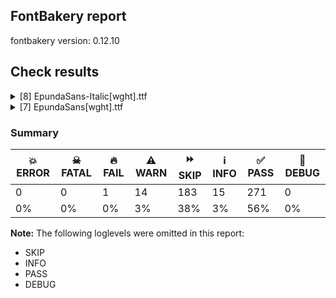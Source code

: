 ## FontBakery report

fontbakery version: 0.12.10





## Check results



<details><summary>[8] EpundaSans-Italic[wght].ttf</summary>
<div>
<details>
    <summary>🔥 <b>FAIL</b> Combined length of family and style must not exceed 32 characters. <a href="https://fontbakery.readthedocs.io/en/stable/fontbakery/checks/googlefonts.name.html#"></a></summary>
    <div>







* 🔥 **FAIL** <p>Variable font instance name 'Epunda Sans Light SemiBold Italic' formed by space-separated concatenation of font family name (nameID 1) and instance subfamily nameID 263 exceeds 32 characters.</p>
<p>This has been found to cause shaping issues for some accented letters in Microsoft Word on Windows 10 and 11.</p>
 [code: instance-too-long]



* 🔥 **FAIL** <p>Variable font instance name 'Epunda Sans Light SemiBold Italic' formed by space-separated concatenation of font family name (nameID 1) and instance subfamily nameID 263 exceeds 32 characters.</p>
<p>This has been found to cause shaping issues for some accented letters in Microsoft Word on Windows 10 and 11.</p>
 [code: instance-too-long]



* 🔥 **FAIL** <p>Variable font instance name 'Epunda Sans Light ExtraBold Italic' formed by space-separated concatenation of font family name (nameID 1) and instance subfamily nameID 267 exceeds 32 characters.</p>
<p>This has been found to cause shaping issues for some accented letters in Microsoft Word on Windows 10 and 11.</p>
 [code: instance-too-long]



* 🔥 **FAIL** <p>Variable font instance name 'Epunda Sans Light ExtraBold Italic' formed by space-separated concatenation of font family name (nameID 1) and instance subfamily nameID 267 exceeds 32 characters.</p>
<p>This has been found to cause shaping issues for some accented letters in Microsoft Word on Windows 10 and 11.</p>
 [code: instance-too-long]



</div>
</details>

<details>
    <summary>⚠️ <b>WARN</b> Validate size, and resolution of article images, and ensure article page has minimum length and includes visual assets. <a href="https://fontbakery.readthedocs.io/en/stable/fontbakery/checks/googlefonts.article.html#"></a></summary>
    <div>







* ⚠️ **WARN** <p>Family metadata at fonts/variable does not have an article.</p>
 [code: lacks-article]



</div>
</details>

<details>
    <summary>⚠️ <b>WARN</b> Check for codepoints not covered by METADATA subsets. <a href="https://fontbakery.readthedocs.io/en/stable/fontbakery/checks/googlefonts.subsets.html#"></a></summary>
    <div>







* ⚠️ **WARN** <p>The following codepoints supported by the font are not covered by
any subsets defined in the font's metadata file, and will never
be served. You can solve this by either manually adding additional
subset declarations to METADATA.pb, or by editing the glyphset
definitions.</p>
<ul>
<li>U+02D8 BREVE: try adding one of: yi, canadian-aboriginal</li>
<li>U+02D9 DOT ABOVE: try adding one of: yi, canadian-aboriginal</li>
<li>U+02DB OGONEK: try adding one of: yi, canadian-aboriginal</li>
<li>U+0302 COMBINING CIRCUMFLEX ACCENT: try adding one of: tifinagh, cherokee, coptic, math</li>
<li>U+0306 COMBINING BREVE: try adding one of: tifinagh, old-permic</li>
<li>U+0307 COMBINING DOT ABOVE: try adding one of: canadian-aboriginal, hebrew, tifinagh, coptic, syriac, math, duployan, malayalam, todhri, old-permic, tai-le</li>
<li>U+030A COMBINING RING ABOVE: try adding one of: duployan, syriac</li>
<li>U+030B COMBINING DOUBLE ACUTE ACCENT: try adding one of: osage, cherokee</li>
<li>U+030C COMBINING CARON: try adding one of: cherokee, tai-le</li>
<li>U+0312 COMBINING TURNED COMMA ABOVE: try adding math</li>
<li>U+0326 COMBINING COMMA BELOW: try adding math</li>
<li>U+0327 COMBINING CEDILLA: try adding math</li>
<li>U+0328 COMBINING OGONEK: not included in any glyphset definition</li>
<li>U+032D COMBINING CIRCUMFLEX ACCENT BELOW: try adding one of: sunuwar, syriac</li>
<li>U+0331 COMBINING MACRON BELOW: try adding one of: tifinagh, gothic, caucasian-albanian, thai, sunuwar, syriac, cherokee</li>
<li>U+0335 COMBINING SHORT STROKE OVERLAY: not included in any glyphset definition</li>
<li>U+03A9 GREEK CAPITAL LETTER OMEGA: try adding one of: elbasan, greek, math</li>
<li>U+03C0 GREEK SMALL LETTER PI: try adding one of: yi, greek, math</li>
<li>U+0E3F THAI CURRENCY SYMBOL BAHT: try adding thai</li>
<li>U+1EA0 LATIN CAPITAL LETTER A WITH DOT BELOW: try adding vietnamese</li>
<li>U+1EA1 LATIN SMALL LETTER A WITH DOT BELOW: try adding vietnamese</li>
<li>U+1EAC LATIN CAPITAL LETTER A WITH CIRCUMFLEX AND DOT BELOW: try adding vietnamese</li>
<li>U+1EAD LATIN SMALL LETTER A WITH CIRCUMFLEX AND DOT BELOW: try adding vietnamese</li>
<li>U+1EB8 LATIN CAPITAL LETTER E WITH DOT BELOW: try adding vietnamese</li>
<li>U+1EB9 LATIN SMALL LETTER E WITH DOT BELOW: try adding vietnamese</li>
<li>U+1EBC LATIN CAPITAL LETTER E WITH TILDE: try adding vietnamese</li>
<li>U+1EBD LATIN SMALL LETTER E WITH TILDE: try adding vietnamese</li>
<li>U+1EC6 LATIN CAPITAL LETTER E WITH CIRCUMFLEX AND DOT BELOW: try adding vietnamese</li>
<li>U+1EC7 LATIN SMALL LETTER E WITH CIRCUMFLEX AND DOT BELOW: try adding vietnamese</li>
<li>U+1ECA LATIN CAPITAL LETTER I WITH DOT BELOW: try adding vietnamese</li>
<li>U+1ECB LATIN SMALL LETTER I WITH DOT BELOW: try adding vietnamese</li>
<li>U+1ECC LATIN CAPITAL LETTER O WITH DOT BELOW: try adding vietnamese</li>
<li>U+1ECD LATIN SMALL LETTER O WITH DOT BELOW: try adding vietnamese</li>
<li>U+1ED8 LATIN CAPITAL LETTER O WITH CIRCUMFLEX AND DOT BELOW: try adding vietnamese</li>
<li>U+1ED9 LATIN SMALL LETTER O WITH CIRCUMFLEX AND DOT BELOW: try adding vietnamese</li>
<li>U+1EE4 LATIN CAPITAL LETTER U WITH DOT BELOW: try adding vietnamese</li>
<li>U+1EE5 LATIN SMALL LETTER U WITH DOT BELOW: try adding vietnamese</li>
<li>U+2000 EN QUAD: try adding symbols2</li>
<li>U+2001 EM QUAD: try adding symbols2</li>
<li>U+2003 EM SPACE: try adding nushu</li>
<li>U+2004 THREE-PER-EM SPACE: try adding symbols2</li>
<li>U+2005 FOUR-PER-EM SPACE: try adding symbols2</li>
<li>U+2006 SIX-PER-EM SPACE: try adding symbols2</li>
<li>U+2007 FIGURE SPACE: try adding symbols2</li>
<li>U+2008 PUNCTUATION SPACE: try adding symbols2</li>
<li>U+200A HAIR SPACE: try adding symbols2</li>
<li>U+200C ZERO WIDTH NON-JOINER: try adding one of: devanagari, tifinagh, tai-tham, newa, thai, modi, syriac, nko, mongolian, zanabazar-square, cham, syloti-nagri, sundanese, bhaiksuki, lao, limbu, masaram-gondi, dogra, warang-citi, myanmar, buhid, sogdian, siddham, tirhuta, mandaic, kannada, tamil, arabic, lepcha, yi, gujarati, kayah-li, buginese, hatran, hanunoo, khmer, khojki, manichaean, tai-le, oriya, javanese, tagbanwa, sinhala, khudawadi, tai-viet, thaana, hanifi-rohingya, mahajani, balinese, phags-pa, sharada, batak, malayalam, brahmi, gunjala-gondi, psalter-pahlavi, grantha, pahawh-hmong, hebrew, saurashtra, tibetan, takri, bengali, telugu, meetei-mayek, tagalog, chakma, new-tai-lue, duployan, avestan, kaithi, rejang, gurmukhi, kharoshthi</li>
<li>U+200D ZERO WIDTH JOINER: try adding one of: devanagari, tifinagh, tai-tham, newa, old-hungarian, thai, modi, syriac, nko, mongolian, zanabazar-square, cham, syloti-nagri, sundanese, bhaiksuki, lao, limbu, masaram-gondi, dogra, warang-citi, myanmar, buhid, sogdian, siddham, tirhuta, mandaic, kannada, tamil, arabic, lepcha, yi, gujarati, kayah-li, buginese, manichaean, hanunoo, khmer, khojki, tai-le, oriya, javanese, tagbanwa, sinhala, khudawadi, tai-viet, thaana, hanifi-rohingya, mahajani, balinese, phags-pa, sharada, batak, malayalam, brahmi, gunjala-gondi, psalter-pahlavi, grantha, pahawh-hmong, hebrew, saurashtra, tibetan, takri, bengali, telugu, meetei-mayek, tagalog, chakma, new-tai-lue, duployan, avestan, kaithi, rejang, gurmukhi, kharoshthi</li>
<li>U+200E LEFT-TO-RIGHT MARK: try adding one of: hebrew, syriac, nko, thaana, arabic, phags-pa</li>
<li>U+200F RIGHT-TO-LEFT MARK: try adding one of: hebrew, syriac, nko, thaana, phags-pa</li>
<li>U+2021 DOUBLE DAGGER: try adding adlam</li>
<li>U+202F NARROW NO-BREAK SPACE: try adding one of: yi, phags-pa, mongolian</li>
<li>U+2030 PER MILLE SIGN: try adding adlam</li>
<li>U+205F MEDIUM MATHEMATICAL SPACE: try adding math</li>
<li>U+2070 SUPERSCRIPT ZERO: try adding math</li>
<li>U+2074 SUPERSCRIPT FOUR: try adding math</li>
<li>U+2075 SUPERSCRIPT FIVE: try adding math</li>
<li>U+2076 SUPERSCRIPT SIX: try adding math</li>
<li>U+2077 SUPERSCRIPT SEVEN: try adding math</li>
<li>U+2078 SUPERSCRIPT EIGHT: try adding math</li>
<li>U+2079 SUPERSCRIPT NINE: try adding math</li>
<li>U+2080 SUBSCRIPT ZERO: try adding math</li>
<li>U+2081 SUBSCRIPT ONE: try adding math</li>
<li>U+2082 SUBSCRIPT TWO: try adding math</li>
<li>U+2083 SUBSCRIPT THREE: try adding math</li>
<li>U+2084 SUBSCRIPT FOUR: try adding math</li>
<li>U+2085 SUBSCRIPT FIVE: try adding math</li>
<li>U+2086 SUBSCRIPT SIX: try adding math</li>
<li>U+2087 SUBSCRIPT SEVEN: try adding math</li>
<li>U+2088 SUBSCRIPT EIGHT: try adding math</li>
<li>U+2089 SUBSCRIPT NINE: try adding math</li>
<li>U+215B VULGAR FRACTION ONE EIGHTH: try adding symbols</li>
<li>U+215C VULGAR FRACTION THREE EIGHTHS: try adding symbols</li>
<li>U+215D VULGAR FRACTION FIVE EIGHTHS: try adding symbols</li>
<li>U+215E VULGAR FRACTION SEVEN EIGHTHS: try adding symbols</li>
<li>U+2190 LEFTWARDS ARROW: try adding one of: symbols, math</li>
<li>U+2192 RIGHTWARDS ARROW: try adding one of: symbols, math</li>
<li>U+2194 LEFT RIGHT ARROW: try adding one of: symbols, math</li>
<li>U+2195 UP DOWN ARROW: try adding one of: symbols, math</li>
<li>U+2196 NORTH WEST ARROW: try adding one of: symbols, math</li>
<li>U+2197 NORTH EAST ARROW: try adding one of: symbols, math</li>
<li>U+2198 SOUTH EAST ARROW: try adding one of: symbols, math</li>
<li>U+2199 SOUTH WEST ARROW: try adding one of: symbols, math</li>
<li>U+2202 PARTIAL DIFFERENTIAL: try adding math</li>
<li>U+2206 INCREMENT: try adding math</li>
<li>U+220F N-ARY PRODUCT: try adding math</li>
<li>U+2211 N-ARY SUMMATION: try adding math</li>
<li>U+2219 BULLET OPERATOR: try adding one of: yi, symbols, tai-tham, math</li>
<li>U+221A SQUARE ROOT: try adding math</li>
<li>U+221E INFINITY: try adding math</li>
<li>U+222B INTEGRAL: try adding math</li>
<li>U+2248 ALMOST EQUAL TO: try adding math</li>
<li>U+2260 NOT EQUAL TO: try adding math</li>
<li>U+2264 LESS-THAN OR EQUAL TO: try adding math</li>
<li>U+2265 GREATER-THAN OR EQUAL TO: try adding math</li>
<li>U+25CA LOZENGE: try adding one of: symbols, math</li>
<li>U+25CC DOTTED CIRCLE: try adding one of: cham, sundanese, bhaiksuki, soyombo, limbu, masaram-gondi, mende-kikakui, sogdian, music, coptic, kannada, math, yi, gujarati, hanunoo, khojki, sinhala, gunjala-gondi, psalter-pahlavi, grantha, tagalog, chakma, miao, kharoshthi, tifinagh, thai, mongolian, warang-citi, myanmar, siddham, elbasan, mandaic, manichaean, symbols, caucasian-albanian, javanese, khudawadi, hanifi-rohingya, mahajani, balinese, phags-pa, sharada, pahawh-hmong, canadian-aboriginal, osage, saurashtra, bengali, duployan, devanagari, syriac, nko, zanabazar-square, syloti-nagri, buhid, tirhuta, tamil, lepcha, kayah-li, armenian, khmer, tagbanwa, thaana, malayalam, hebrew, tibetan, takri, meetei-mayek, kaithi, rejang, old-permic, ahom, tai-tham, newa, wancho, modi, lao, dogra, buginese, tai-le, oriya, tai-viet, bassa-vah, batak, brahmi, telugu, new-tai-lue, adlam, marchen, gurmukhi</li>
<li>U+3000 IDEOGRAPHIC SPACE: try adding one of: japanese, chinese-hongkong, yi, phags-pa, chinese-traditional, nushu, chinese-simplified</li>
<li>U+FB01 LATIN SMALL LIGATURE FI: not included in any glyphset definition</li>
<li>U+FB02 LATIN SMALL LIGATURE FL: not included in any glyphset definition</li>
<li>U+FF01 FULLWIDTH EXCLAMATION MARK: try adding one of: japanese, yi, chinese-simplified</li>
<li>U+FF02 FULLWIDTH QUOTATION MARK: try adding one of: japanese, yi, chinese-simplified</li>
<li>U+FF03 FULLWIDTH NUMBER SIGN: try adding one of: japanese, chinese-simplified</li>
<li>U+FF05 FULLWIDTH PERCENT SIGN: try adding one of: japanese, chinese-simplified</li>
<li>U+FF06 FULLWIDTH AMPERSAND: try adding one of: japanese, chinese-simplified</li>
<li>U+FF07 FULLWIDTH APOSTROPHE: try adding one of: japanese, chinese-simplified</li>
<li>U+FF08 FULLWIDTH LEFT PARENTHESIS: try adding one of: japanese, yi, chinese-simplified</li>
<li>U+FF09 FULLWIDTH RIGHT PARENTHESIS: try adding one of: japanese, yi, chinese-simplified</li>
<li>U+FF0A FULLWIDTH ASTERISK: try adding one of: japanese, chinese-simplified</li>
<li>U+FF0C FULLWIDTH COMMA: try adding one of: japanese, yi, chinese-simplified</li>
<li>U+FF0D FULLWIDTH HYPHEN-MINUS: try adding one of: japanese, chinese-simplified</li>
<li>U+FF0E FULLWIDTH FULL STOP: try adding one of: japanese, yi, chinese-simplified</li>
<li>U+FF0F FULLWIDTH SOLIDUS: try adding one of: japanese, yi, chinese-simplified</li>
<li>U+FF1A FULLWIDTH COLON: try adding one of: japanese, yi, chinese-simplified</li>
<li>U+FF1B FULLWIDTH SEMICOLON: try adding one of: japanese, yi, chinese-simplified</li>
<li>U+FF1F FULLWIDTH QUESTION MARK: try adding one of: japanese, yi, chinese-simplified</li>
<li>U+FF20 FULLWIDTH COMMERCIAL AT: try adding one of: japanese, chinese-simplified</li>
<li>U+FF3B FULLWIDTH LEFT SQUARE BRACKET: try adding one of: japanese, yi, chinese-simplified</li>
<li>U+FF3C FULLWIDTH REVERSE SOLIDUS: try adding one of: japanese, chinese-simplified</li>
<li>U+FF3D FULLWIDTH RIGHT SQUARE BRACKET: try adding one of: japanese, yi, chinese-simplified</li>
<li>U+FF3F FULLWIDTH LOW LINE: try adding one of: japanese, chinese-simplified</li>
<li>U+FF5B FULLWIDTH LEFT CURLY BRACKET: try adding one of: japanese, yi, chinese-simplified, math</li>
<li>U+FF5D FULLWIDTH RIGHT CURLY BRACKET: try adding one of: japanese, yi, chinese-simplified, math</li>
</ul>
<p>Or you can add the above codepoints to one of the subsets supported by the font: <code>cyrillic-ext</code>, <code>latin</code>, <code>latin-ext</code></p>
 [code: unreachable-subsetting]



</div>
</details>

<details>
    <summary>⚠️ <b>WARN</b> Ensure soft_dotted characters lose their dot when combined with marks that replace the dot. <a href="https://fontbakery.readthedocs.io/en/stable/fontbakery/checks/shaping.html#"></a></summary>
    <div>







* ⚠️ **WARN** <p>The dot of soft dotted characters used in orthographies <em>must</em> disappear in the following strings: į̀ į́ į̂ į̃ į̄ į̌ ị̀ ị́ ị̂ ị̃ ị̄</p>
<p>The dot of soft dotted characters <em>should</em> disappear in other cases, for example: į̆ į̇ į̈ į̊ į̋ į̒ į̣̀ į̣́ į̣̂ į̣̃ į̣̄ į̣̆ į̣̇ į̣̈ į̣̊ į̣̋ į̣̌ į̣̒ į̦̀ į̦́</p>
<p>Your font fully covers the following languages that require the soft-dotted feature: Han (Latn, 6 speakers), Kaska (Latn, 125 speakers), Dutch (Latn, 31,709,104 speakers), Navajo (Latn, 166,319 speakers), Lithuanian (Latn, 2,357,094 speakers).</p>
<p>Your font does <em>not</em> cover the following languages that require the soft-dotted feature: Vute (Latn, 21,000 speakers), Sar (Latn, 500,000 speakers), Bete-Bendi (Latn, 100,000 speakers), Lugbara (Latn, 2,200,000 speakers), Heiltsuk (Latn, 300 speakers), Southern Kisi (Latn, 360,000 speakers), South Central Banda (Latn, 244,000 speakers), Ngbaka (Latn, 1,020,000 speakers), Bafut (Latn, 158,146 speakers), Igbo (Latn, 27,823,640 speakers), Ebira (Latn, 2,200,000 speakers), Cicipu (Latn, 44,000 speakers), Dan (Latn, 1,099,244 speakers), Dii (Latn, 71,000 speakers), Nzakara (Latn, 50,000 speakers), Ma’di (Latn, 584,000 speakers), Belarusian (Cyrl, 10,064,517 speakers), Aghem (Latn, 38,843 speakers), Koonzime (Latn, 40,000 speakers), Kpelle, Guinea (Latn, 622,000 speakers), Ijo, Southeast (Latn, 2,471,000 speakers), Mfumte (Latn, 79,000 speakers), Nateni (Latn, 100,000 speakers), Ejagham (Latn, 120,000 speakers), Zapotec (Latn, 490,000 speakers), Teke-Ebo (Latn, 260,000 speakers), Mango (Latn, 77,000 speakers), Mundani (Latn, 34,000 speakers), Avokaya (Latn, 100,000 speakers), Kom (Latn, 360,685 speakers), Ekpeye (Latn, 226,000 speakers), Basaa (Latn, 332,940 speakers), Makaa (Latn, 221,000 speakers), Yala (Latn, 200,000 speakers), Gulay (Latn, 250,478 speakers), Ukrainian (Cyrl, 29,273,587 speakers), Fur (Latn, 1,230,163 speakers).</p>
 [code: soft-dotted]



</div>
</details>

<details>
    <summary>⚠️ <b>WARN</b> Is there kerning info for non-ligated sequences? <a href="https://fontbakery.readthedocs.io/en/stable/fontbakery/checks/googlefonts.gpos.html#"></a></summary>
    <div>







* ⚠️ **WARN** <p>GPOS table lacks kerning info for the following non-ligated sequences:</p>
<pre><code>- f + i

- f + l
</code></pre>
 [code: lacks-kern-info]



</div>
</details>

<details>
    <summary>⚠️ <b>WARN</b> Are there caret positions declared for every ligature? <a href="https://fontbakery.readthedocs.io/en/stable/fontbakery/checks/googlefonts.gdef.html#"></a></summary>
    <div>







* ⚠️ **WARN** <p>This font lacks caret position values for ligature glyphs on its GDEF table.</p>
 [code: lacks-caret-pos]



</div>
</details>

<details>
    <summary>⚠️ <b>WARN</b> Ensure variable fonts include an avar table. <a href="https://fontbakery.readthedocs.io/en/stable/fontbakery/checks/googlefonts.varfont.html#"></a></summary>
    <div>







* ⚠️ **WARN** <p>This variable font does not have an avar table.</p>
 [code: missing-avar]



</div>
</details>

<details>
    <summary>⚠️ <b>WARN</b> Ensure fonts have ScriptLangTags declared on the 'meta' table. <a href="https://fontbakery.readthedocs.io/en/stable/fontbakery/checks/googlefonts.meta.html#"></a></summary>
    <div>







* ⚠️ **WARN** <p>This font file does not have a 'meta' table.</p>
 [code: lacks-meta-table]



</div>
</details>
</div>
</details>

<details><summary>[7] EpundaSans[wght].ttf</summary>
<div>
<details>
    <summary>⚠️ <b>WARN</b> Validate size, and resolution of article images, and ensure article page has minimum length and includes visual assets. <a href="https://fontbakery.readthedocs.io/en/stable/fontbakery/checks/googlefonts.article.html#"></a></summary>
    <div>







* ⚠️ **WARN** <p>Family metadata at fonts/variable does not have an article.</p>
 [code: lacks-article]



</div>
</details>

<details>
    <summary>⚠️ <b>WARN</b> Check for codepoints not covered by METADATA subsets. <a href="https://fontbakery.readthedocs.io/en/stable/fontbakery/checks/googlefonts.subsets.html#"></a></summary>
    <div>







* ⚠️ **WARN** <p>The following codepoints supported by the font are not covered by
any subsets defined in the font's metadata file, and will never
be served. You can solve this by either manually adding additional
subset declarations to METADATA.pb, or by editing the glyphset
definitions.</p>
<ul>
<li>U+02D8 BREVE: try adding one of: yi, canadian-aboriginal</li>
<li>U+02D9 DOT ABOVE: try adding one of: yi, canadian-aboriginal</li>
<li>U+02DB OGONEK: try adding one of: yi, canadian-aboriginal</li>
<li>U+0302 COMBINING CIRCUMFLEX ACCENT: try adding one of: tifinagh, cherokee, coptic, math</li>
<li>U+0306 COMBINING BREVE: try adding one of: tifinagh, old-permic</li>
<li>U+0307 COMBINING DOT ABOVE: try adding one of: canadian-aboriginal, hebrew, tifinagh, coptic, syriac, math, duployan, malayalam, todhri, old-permic, tai-le</li>
<li>U+030A COMBINING RING ABOVE: try adding one of: duployan, syriac</li>
<li>U+030B COMBINING DOUBLE ACUTE ACCENT: try adding one of: osage, cherokee</li>
<li>U+030C COMBINING CARON: try adding one of: cherokee, tai-le</li>
<li>U+0312 COMBINING TURNED COMMA ABOVE: try adding math</li>
<li>U+0326 COMBINING COMMA BELOW: try adding math</li>
<li>U+0327 COMBINING CEDILLA: try adding math</li>
<li>U+0328 COMBINING OGONEK: not included in any glyphset definition</li>
<li>U+032D COMBINING CIRCUMFLEX ACCENT BELOW: try adding one of: sunuwar, syriac</li>
<li>U+0331 COMBINING MACRON BELOW: try adding one of: tifinagh, gothic, caucasian-albanian, thai, sunuwar, syriac, cherokee</li>
<li>U+0335 COMBINING SHORT STROKE OVERLAY: not included in any glyphset definition</li>
<li>U+03A9 GREEK CAPITAL LETTER OMEGA: try adding one of: elbasan, greek, math</li>
<li>U+03C0 GREEK SMALL LETTER PI: try adding one of: yi, greek, math</li>
<li>U+0E3F THAI CURRENCY SYMBOL BAHT: try adding thai</li>
<li>U+1EA0 LATIN CAPITAL LETTER A WITH DOT BELOW: try adding vietnamese</li>
<li>U+1EA1 LATIN SMALL LETTER A WITH DOT BELOW: try adding vietnamese</li>
<li>U+1EAC LATIN CAPITAL LETTER A WITH CIRCUMFLEX AND DOT BELOW: try adding vietnamese</li>
<li>U+1EAD LATIN SMALL LETTER A WITH CIRCUMFLEX AND DOT BELOW: try adding vietnamese</li>
<li>U+1EB8 LATIN CAPITAL LETTER E WITH DOT BELOW: try adding vietnamese</li>
<li>U+1EB9 LATIN SMALL LETTER E WITH DOT BELOW: try adding vietnamese</li>
<li>U+1EBC LATIN CAPITAL LETTER E WITH TILDE: try adding vietnamese</li>
<li>U+1EBD LATIN SMALL LETTER E WITH TILDE: try adding vietnamese</li>
<li>U+1EC6 LATIN CAPITAL LETTER E WITH CIRCUMFLEX AND DOT BELOW: try adding vietnamese</li>
<li>U+1EC7 LATIN SMALL LETTER E WITH CIRCUMFLEX AND DOT BELOW: try adding vietnamese</li>
<li>U+1ECA LATIN CAPITAL LETTER I WITH DOT BELOW: try adding vietnamese</li>
<li>U+1ECB LATIN SMALL LETTER I WITH DOT BELOW: try adding vietnamese</li>
<li>U+1ECC LATIN CAPITAL LETTER O WITH DOT BELOW: try adding vietnamese</li>
<li>U+1ECD LATIN SMALL LETTER O WITH DOT BELOW: try adding vietnamese</li>
<li>U+1ED8 LATIN CAPITAL LETTER O WITH CIRCUMFLEX AND DOT BELOW: try adding vietnamese</li>
<li>U+1ED9 LATIN SMALL LETTER O WITH CIRCUMFLEX AND DOT BELOW: try adding vietnamese</li>
<li>U+1EE4 LATIN CAPITAL LETTER U WITH DOT BELOW: try adding vietnamese</li>
<li>U+1EE5 LATIN SMALL LETTER U WITH DOT BELOW: try adding vietnamese</li>
<li>U+2000 EN QUAD: try adding symbols2</li>
<li>U+2001 EM QUAD: try adding symbols2</li>
<li>U+2003 EM SPACE: try adding nushu</li>
<li>U+2004 THREE-PER-EM SPACE: try adding symbols2</li>
<li>U+2005 FOUR-PER-EM SPACE: try adding symbols2</li>
<li>U+2006 SIX-PER-EM SPACE: try adding symbols2</li>
<li>U+2007 FIGURE SPACE: try adding symbols2</li>
<li>U+2008 PUNCTUATION SPACE: try adding symbols2</li>
<li>U+200A HAIR SPACE: try adding symbols2</li>
<li>U+200C ZERO WIDTH NON-JOINER: try adding one of: devanagari, tifinagh, tai-tham, newa, thai, modi, syriac, nko, mongolian, zanabazar-square, cham, syloti-nagri, sundanese, bhaiksuki, lao, limbu, masaram-gondi, dogra, warang-citi, myanmar, buhid, sogdian, siddham, tirhuta, mandaic, kannada, tamil, arabic, lepcha, yi, gujarati, kayah-li, buginese, hatran, hanunoo, khmer, khojki, manichaean, tai-le, oriya, javanese, tagbanwa, sinhala, khudawadi, tai-viet, thaana, hanifi-rohingya, mahajani, balinese, phags-pa, sharada, batak, malayalam, brahmi, gunjala-gondi, psalter-pahlavi, grantha, pahawh-hmong, hebrew, saurashtra, tibetan, takri, bengali, telugu, meetei-mayek, tagalog, chakma, new-tai-lue, duployan, avestan, kaithi, rejang, gurmukhi, kharoshthi</li>
<li>U+200D ZERO WIDTH JOINER: try adding one of: devanagari, tifinagh, tai-tham, newa, old-hungarian, thai, modi, syriac, nko, mongolian, zanabazar-square, cham, syloti-nagri, sundanese, bhaiksuki, lao, limbu, masaram-gondi, dogra, warang-citi, myanmar, buhid, sogdian, siddham, tirhuta, mandaic, kannada, tamil, arabic, lepcha, yi, gujarati, kayah-li, buginese, manichaean, hanunoo, khmer, khojki, tai-le, oriya, javanese, tagbanwa, sinhala, khudawadi, tai-viet, thaana, hanifi-rohingya, mahajani, balinese, phags-pa, sharada, batak, malayalam, brahmi, gunjala-gondi, psalter-pahlavi, grantha, pahawh-hmong, hebrew, saurashtra, tibetan, takri, bengali, telugu, meetei-mayek, tagalog, chakma, new-tai-lue, duployan, avestan, kaithi, rejang, gurmukhi, kharoshthi</li>
<li>U+200E LEFT-TO-RIGHT MARK: try adding one of: hebrew, syriac, nko, thaana, arabic, phags-pa</li>
<li>U+200F RIGHT-TO-LEFT MARK: try adding one of: hebrew, syriac, nko, thaana, phags-pa</li>
<li>U+2021 DOUBLE DAGGER: try adding adlam</li>
<li>U+202F NARROW NO-BREAK SPACE: try adding one of: yi, phags-pa, mongolian</li>
<li>U+2030 PER MILLE SIGN: try adding adlam</li>
<li>U+205F MEDIUM MATHEMATICAL SPACE: try adding math</li>
<li>U+2070 SUPERSCRIPT ZERO: try adding math</li>
<li>U+2074 SUPERSCRIPT FOUR: try adding math</li>
<li>U+2075 SUPERSCRIPT FIVE: try adding math</li>
<li>U+2076 SUPERSCRIPT SIX: try adding math</li>
<li>U+2077 SUPERSCRIPT SEVEN: try adding math</li>
<li>U+2078 SUPERSCRIPT EIGHT: try adding math</li>
<li>U+2079 SUPERSCRIPT NINE: try adding math</li>
<li>U+2080 SUBSCRIPT ZERO: try adding math</li>
<li>U+2081 SUBSCRIPT ONE: try adding math</li>
<li>U+2082 SUBSCRIPT TWO: try adding math</li>
<li>U+2083 SUBSCRIPT THREE: try adding math</li>
<li>U+2084 SUBSCRIPT FOUR: try adding math</li>
<li>U+2085 SUBSCRIPT FIVE: try adding math</li>
<li>U+2086 SUBSCRIPT SIX: try adding math</li>
<li>U+2087 SUBSCRIPT SEVEN: try adding math</li>
<li>U+2088 SUBSCRIPT EIGHT: try adding math</li>
<li>U+2089 SUBSCRIPT NINE: try adding math</li>
<li>U+215B VULGAR FRACTION ONE EIGHTH: try adding symbols</li>
<li>U+215C VULGAR FRACTION THREE EIGHTHS: try adding symbols</li>
<li>U+215D VULGAR FRACTION FIVE EIGHTHS: try adding symbols</li>
<li>U+215E VULGAR FRACTION SEVEN EIGHTHS: try adding symbols</li>
<li>U+2190 LEFTWARDS ARROW: try adding one of: symbols, math</li>
<li>U+2192 RIGHTWARDS ARROW: try adding one of: symbols, math</li>
<li>U+2194 LEFT RIGHT ARROW: try adding one of: symbols, math</li>
<li>U+2195 UP DOWN ARROW: try adding one of: symbols, math</li>
<li>U+2196 NORTH WEST ARROW: try adding one of: symbols, math</li>
<li>U+2197 NORTH EAST ARROW: try adding one of: symbols, math</li>
<li>U+2198 SOUTH EAST ARROW: try adding one of: symbols, math</li>
<li>U+2199 SOUTH WEST ARROW: try adding one of: symbols, math</li>
<li>U+2202 PARTIAL DIFFERENTIAL: try adding math</li>
<li>U+2206 INCREMENT: try adding math</li>
<li>U+220F N-ARY PRODUCT: try adding math</li>
<li>U+2211 N-ARY SUMMATION: try adding math</li>
<li>U+2219 BULLET OPERATOR: try adding one of: yi, symbols, tai-tham, math</li>
<li>U+221A SQUARE ROOT: try adding math</li>
<li>U+221E INFINITY: try adding math</li>
<li>U+222B INTEGRAL: try adding math</li>
<li>U+2248 ALMOST EQUAL TO: try adding math</li>
<li>U+2260 NOT EQUAL TO: try adding math</li>
<li>U+2264 LESS-THAN OR EQUAL TO: try adding math</li>
<li>U+2265 GREATER-THAN OR EQUAL TO: try adding math</li>
<li>U+25CA LOZENGE: try adding one of: symbols, math</li>
<li>U+25CC DOTTED CIRCLE: try adding one of: cham, sundanese, bhaiksuki, soyombo, limbu, masaram-gondi, mende-kikakui, sogdian, music, coptic, kannada, math, yi, gujarati, hanunoo, khojki, sinhala, gunjala-gondi, psalter-pahlavi, grantha, tagalog, chakma, miao, kharoshthi, tifinagh, thai, mongolian, warang-citi, myanmar, siddham, elbasan, mandaic, manichaean, symbols, caucasian-albanian, javanese, khudawadi, hanifi-rohingya, mahajani, balinese, phags-pa, sharada, pahawh-hmong, canadian-aboriginal, osage, saurashtra, bengali, duployan, devanagari, syriac, nko, zanabazar-square, syloti-nagri, buhid, tirhuta, tamil, lepcha, kayah-li, armenian, khmer, tagbanwa, thaana, malayalam, hebrew, tibetan, takri, meetei-mayek, kaithi, rejang, old-permic, ahom, tai-tham, newa, wancho, modi, lao, dogra, buginese, tai-le, oriya, tai-viet, bassa-vah, batak, brahmi, telugu, new-tai-lue, adlam, marchen, gurmukhi</li>
<li>U+3000 IDEOGRAPHIC SPACE: try adding one of: japanese, chinese-hongkong, yi, phags-pa, chinese-traditional, nushu, chinese-simplified</li>
<li>U+FB01 LATIN SMALL LIGATURE FI: not included in any glyphset definition</li>
<li>U+FB02 LATIN SMALL LIGATURE FL: not included in any glyphset definition</li>
<li>U+FF01 FULLWIDTH EXCLAMATION MARK: try adding one of: japanese, yi, chinese-simplified</li>
<li>U+FF02 FULLWIDTH QUOTATION MARK: try adding one of: japanese, yi, chinese-simplified</li>
<li>U+FF03 FULLWIDTH NUMBER SIGN: try adding one of: japanese, chinese-simplified</li>
<li>U+FF05 FULLWIDTH PERCENT SIGN: try adding one of: japanese, chinese-simplified</li>
<li>U+FF06 FULLWIDTH AMPERSAND: try adding one of: japanese, chinese-simplified</li>
<li>U+FF07 FULLWIDTH APOSTROPHE: try adding one of: japanese, chinese-simplified</li>
<li>U+FF08 FULLWIDTH LEFT PARENTHESIS: try adding one of: japanese, yi, chinese-simplified</li>
<li>U+FF09 FULLWIDTH RIGHT PARENTHESIS: try adding one of: japanese, yi, chinese-simplified</li>
<li>U+FF0A FULLWIDTH ASTERISK: try adding one of: japanese, chinese-simplified</li>
<li>U+FF0C FULLWIDTH COMMA: try adding one of: japanese, yi, chinese-simplified</li>
<li>U+FF0D FULLWIDTH HYPHEN-MINUS: try adding one of: japanese, chinese-simplified</li>
<li>U+FF0E FULLWIDTH FULL STOP: try adding one of: japanese, yi, chinese-simplified</li>
<li>U+FF0F FULLWIDTH SOLIDUS: try adding one of: japanese, yi, chinese-simplified</li>
<li>U+FF1A FULLWIDTH COLON: try adding one of: japanese, yi, chinese-simplified</li>
<li>U+FF1B FULLWIDTH SEMICOLON: try adding one of: japanese, yi, chinese-simplified</li>
<li>U+FF1F FULLWIDTH QUESTION MARK: try adding one of: japanese, yi, chinese-simplified</li>
<li>U+FF20 FULLWIDTH COMMERCIAL AT: try adding one of: japanese, chinese-simplified</li>
<li>U+FF3B FULLWIDTH LEFT SQUARE BRACKET: try adding one of: japanese, yi, chinese-simplified</li>
<li>U+FF3C FULLWIDTH REVERSE SOLIDUS: try adding one of: japanese, chinese-simplified</li>
<li>U+FF3D FULLWIDTH RIGHT SQUARE BRACKET: try adding one of: japanese, yi, chinese-simplified</li>
<li>U+FF3F FULLWIDTH LOW LINE: try adding one of: japanese, chinese-simplified</li>
<li>U+FF5B FULLWIDTH LEFT CURLY BRACKET: try adding one of: japanese, yi, chinese-simplified, math</li>
<li>U+FF5D FULLWIDTH RIGHT CURLY BRACKET: try adding one of: japanese, yi, chinese-simplified, math</li>
</ul>
<p>Or you can add the above codepoints to one of the subsets supported by the font: <code>cyrillic-ext</code>, <code>latin</code>, <code>latin-ext</code></p>
 [code: unreachable-subsetting]



</div>
</details>

<details>
    <summary>⚠️ <b>WARN</b> Ensure soft_dotted characters lose their dot when combined with marks that replace the dot. <a href="https://fontbakery.readthedocs.io/en/stable/fontbakery/checks/shaping.html#"></a></summary>
    <div>







* ⚠️ **WARN** <p>The dot of soft dotted characters used in orthographies <em>must</em> disappear in the following strings: į̀ į́ į̂ į̃ į̄ į̌ ị̀ ị́ ị̂ ị̃ ị̄</p>
<p>The dot of soft dotted characters <em>should</em> disappear in other cases, for example: į̆ į̇ į̈ į̊ į̋ į̒ į̣̀ į̣́ į̣̂ į̣̃ į̣̄ į̣̆ į̣̇ į̣̈ į̣̊ į̣̋ į̣̌ į̣̒ į̦̀ į̦́</p>
<p>Your font fully covers the following languages that require the soft-dotted feature: Han (Latn, 6 speakers), Kaska (Latn, 125 speakers), Dutch (Latn, 31,709,104 speakers), Navajo (Latn, 166,319 speakers), Lithuanian (Latn, 2,357,094 speakers).</p>
<p>Your font does <em>not</em> cover the following languages that require the soft-dotted feature: Vute (Latn, 21,000 speakers), Sar (Latn, 500,000 speakers), Bete-Bendi (Latn, 100,000 speakers), Lugbara (Latn, 2,200,000 speakers), Heiltsuk (Latn, 300 speakers), Southern Kisi (Latn, 360,000 speakers), South Central Banda (Latn, 244,000 speakers), Ngbaka (Latn, 1,020,000 speakers), Bafut (Latn, 158,146 speakers), Igbo (Latn, 27,823,640 speakers), Ebira (Latn, 2,200,000 speakers), Cicipu (Latn, 44,000 speakers), Dan (Latn, 1,099,244 speakers), Dii (Latn, 71,000 speakers), Nzakara (Latn, 50,000 speakers), Ma’di (Latn, 584,000 speakers), Belarusian (Cyrl, 10,064,517 speakers), Aghem (Latn, 38,843 speakers), Koonzime (Latn, 40,000 speakers), Kpelle, Guinea (Latn, 622,000 speakers), Ijo, Southeast (Latn, 2,471,000 speakers), Mfumte (Latn, 79,000 speakers), Nateni (Latn, 100,000 speakers), Ejagham (Latn, 120,000 speakers), Zapotec (Latn, 490,000 speakers), Teke-Ebo (Latn, 260,000 speakers), Mango (Latn, 77,000 speakers), Mundani (Latn, 34,000 speakers), Avokaya (Latn, 100,000 speakers), Kom (Latn, 360,685 speakers), Ekpeye (Latn, 226,000 speakers), Basaa (Latn, 332,940 speakers), Makaa (Latn, 221,000 speakers), Yala (Latn, 200,000 speakers), Gulay (Latn, 250,478 speakers), Ukrainian (Cyrl, 29,273,587 speakers), Fur (Latn, 1,230,163 speakers).</p>
 [code: soft-dotted]



</div>
</details>

<details>
    <summary>⚠️ <b>WARN</b> Is there kerning info for non-ligated sequences? <a href="https://fontbakery.readthedocs.io/en/stable/fontbakery/checks/googlefonts.gpos.html#"></a></summary>
    <div>







* ⚠️ **WARN** <p>GPOS table lacks kerning info for the following non-ligated sequences:</p>
<pre><code>- f + i

- f + l
</code></pre>
 [code: lacks-kern-info]



</div>
</details>

<details>
    <summary>⚠️ <b>WARN</b> Are there caret positions declared for every ligature? <a href="https://fontbakery.readthedocs.io/en/stable/fontbakery/checks/googlefonts.gdef.html#"></a></summary>
    <div>







* ⚠️ **WARN** <p>This font lacks caret position values for ligature glyphs on its GDEF table.</p>
 [code: lacks-caret-pos]



</div>
</details>

<details>
    <summary>⚠️ <b>WARN</b> Ensure variable fonts include an avar table. <a href="https://fontbakery.readthedocs.io/en/stable/fontbakery/checks/googlefonts.varfont.html#"></a></summary>
    <div>







* ⚠️ **WARN** <p>This variable font does not have an avar table.</p>
 [code: missing-avar]



</div>
</details>

<details>
    <summary>⚠️ <b>WARN</b> Ensure fonts have ScriptLangTags declared on the 'meta' table. <a href="https://fontbakery.readthedocs.io/en/stable/fontbakery/checks/googlefonts.meta.html#"></a></summary>
    <div>







* ⚠️ **WARN** <p>This font file does not have a 'meta' table.</p>
 [code: lacks-meta-table]



</div>
</details>
</div>
</details>




### Summary

| 💥 ERROR | ☠ FATAL | 🔥 FAIL | ⚠️ WARN | ⏩ SKIP | ℹ️ INFO | ✅ PASS | 🔎 DEBUG | 
| ---|---|---|---|---|---|---|---|
| 0 | 0 | 1 | 14 | 183 | 15 | 271 | 0 | 
| 0% | 0% | 0% | 3% | 38% | 3% | 56% | 0% | 



**Note:** The following loglevels were omitted in this report:


* SKIP
* INFO
* PASS
* DEBUG
